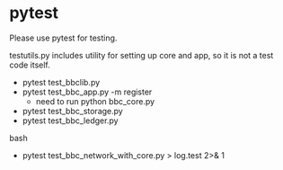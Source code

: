 pytest
======
Please use pytest for testing.

testutils.py includes utility for setting up core and app, so it is not a test code itself.

* pytest test_bbclib.py
* pytest test_bbc_app.py -m register
  - need to run python bbc_core.py
* pytest test_bbc_storage.py
* pytest test_bbc_ledger.py

bash
* pytest test_bbc_network_with_core.py > log.test 2>& 1
